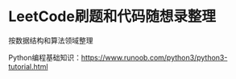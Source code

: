 # LeetCode刷题和代码随想录整理

按数据结构和算法领域整理

Python编程基础知识：https://www.runoob.com/python3/python3-tutorial.html
